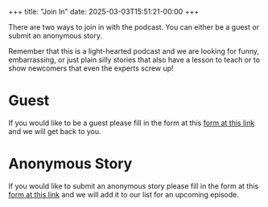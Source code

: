 +++
title: "Join In"
date: 2025-03-03T15:51:21-00:00
+++

There are two ways to join in with the podcast. You can either be a guest or submit an anonymous story.

Remember that this is a light-hearted podcast and we are looking for funny, embarrassing, or just plain silly stories that also have a lesson to teach or to show newcomers that even the experts screw up!

# Guest
If you would like to be a guest please fill in the form at this [form at this link](https://) and we will get back to you.

# Anonymous Story

If you would like to submit an anonymous story please fill in the form at this [form at this link](https://) and we will add it to our list for an upcoming episode.
```